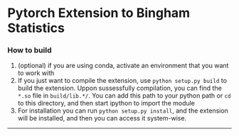 Pytorch Extension to Bingham Statistics
=================================

### How to build
1. (optional) if you are using conda, activate an environment that you want to work with
2. If you just want to compile the extension, use `python setup.py build` to build the extension. Uppon sussessfully compilation, you can find the `*.so` file in `build/lib.*/`. You can add this path to your python path or `cd` to this directory, and then start ipython to import the module
3. For installation you can run `python setup.py install`, and the extension will be installed, and then you can access it system-wise.

--------

